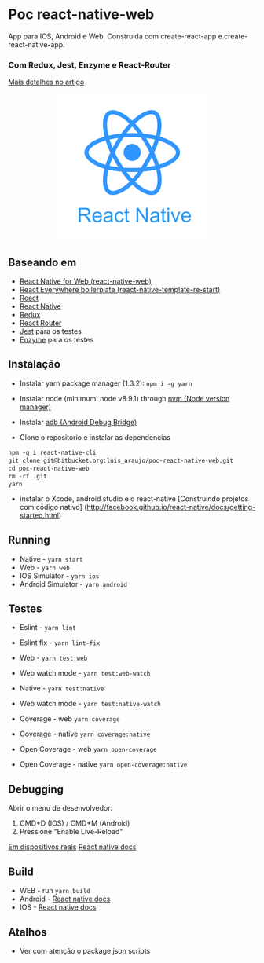 # Poc react-native-web

App para IOS, Android e Web. Construida com create-react-app e create-react-native-app.

### Com Redux, Jest, Enzyme e React-Router

[Mais detalhes no artigo](https://medium.com/@Or_yoffe/building-a-platform-agnostic-app-react-native-and-web-c0e82cbdda8)

<p align="center">
<img src="https://raw.githubusercontent.com/VISI-ONE/rnw-starter-app/master/src/assets/logo.png">
</p>

## Baseando em
- [React Native for Web (react-native-web)](https://github.com/necolas/react-native-web)
- [React Everywhere boilerplate (react-native-template-re-start)](https://github.com/react-everywhere/re-start)
- [React](https://reactjs.org/)
- [React Native](http://facebook.github.io/react-native/)
- [Redux](https://redux.js.org/)
- [React Router](https://reacttraining.com/react-router/native/)
- [Jest](https://facebook.github.io/jest/) para os testes
- [Enzyme](http://airbnb.io/enzyme/) para os testes

## Instalação

- Instalar yarn package manager (1.3.2): `npm i -g yarn`
- Instalar node (minimum: node v8.9.1) through [nvm (Node version manager)](https://github.com/creationix/nvm)
- Instalar [adb (Android Debug Bridge)](https://developer.android.com/studio/releases/platform-tools.html)


- Clone o repositorio e instalar as dependencias
```
npm -g i react-native-cli
git clone git@bitbucket.org:luis_araujo/poc-react-native-web.git
cd poc-react-native-web
rm -rf .git
yarn
```

- instalar o Xcode, android studio e o react-native [Construindo projetos com código nativo]
(http://facebook.github.io/react-native/docs/getting-started.html)

## Running

- Native - `yarn start`
- Web - `yarn web`
- IOS Simulator - `yarn ios`
- Android Simulator - `yarn android`


## Testes

- Eslint - `yarn lint`
- Eslint fix - `yarn lint-fix`
- Web - `yarn test:web`

- Web watch mode - `yarn test:web-watch`

- Native - `yarn test:native`

- Web watch mode - `yarn test:native-watch`

- Coverage - web `yarn coverage`
- Coverage - native `yarn coverage:native`
- Open Coverage - web `yarn open-coverage`
- Open Coverage - native `yarn open-coverage:native`

## Debugging

Abrir o menu de desenvolvedor:
1. CMD+D (IOS) / CMD+M (Android)
2. Pressione "Enable Live-Reload"

[Em dispositivos reais](http://facebook.github.io/react-native/releases/0.49/docs/running-on-device.html)
[React native docs](http://facebook.github.io/react-native/docs/debugging.html)


## Build
- WEB - run `yarn build`
- Android - [React native docs](http://facebook.github.io/react-native/releases/0.49/docs/signed-apk-android.html)
- IOS - [React native docs](http://facebook.github.io/react-native/releases/0.49/docs/running-on-device.html#building-your-app-for-production)


## Atalhos
- Ver com atenção o package.json scripts
